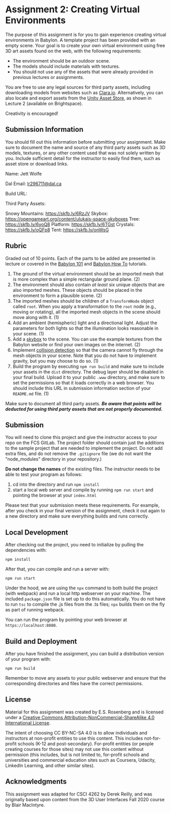 # Assignment 2: Creating Virtual Environments

The purpose of this assignment is for you to gain experience creating virtual environments in Babylon.  A template project has been provided with an empty scene.  Your goal is to create your own virtual environment using free 3D art assets found on the web, with the following requirements:

- The environment should be an outdoor scene.
- The models should include materials with textures.
- You should not use any of the assets that were already provided in previous lectures or assignments.

You are free to use any legal sources for third party assets, including downloading models from websites such as [Clara.io](https://clara.io/).  Alternatively, you can also locate and export assets from the [Unity Asset Store](https://assetstore.unity.com/), as shown in Lecture 2 (available on Brightspace).

Creativity is encouraged!

## Submission Information

You should fill out this information before submitting your assignment.  Make sure to document the name and source of any third party assets such as 3D models, textures, or any other content used that was not solely written by you.  Include sufficient detail for the instructor to easily find them, such as asset store or download links.

Name: Jett Wolfe

Dal Email: lr296711@dal.ca

Build URL:

Third Party Assets:

Snowy Mountains: https://skfb.ly/6RzJV 
Skybox: https://opengameart.org/content/ulukais-space-skyboxes
Tree: https://skfb.ly/6yoQ8 
Platform: https://skfb.ly/6TGst 
Crystals: https://skfb.ly/oQFp8 
Tent: https://skfb.ly/onWsG

## Rubric

Graded out of 10 points.  Each of the parts to be added are presented in lecture or covered in the [Babylon 101](https://doc.babylonjs.com/babylon101/) and [Babylon How To](https://doc.babylonjs.com/how_to/) tutorials.

1. The ground of the virtual environment should be an imported mesh that is more complex than a simple rectangular ground plane. (2)
2. The environment should also contain *at least* six unique objects that are also imported meshes.  These objects should be placed in the environment to form a plausible scene.  (2)
3. The imported meshes should be children of a `TransformNode` object called `root`.  When you apply a transformation to the `root` node (e.g., moving or rotating), all the imported mesh objects in the scene should move along with it.  (1)
4. Add an ambient (hemispheric) light and a directional light.  Adjust the parameters for both lights so that the illumination looks reasonable in your scene.  (1)
5. Add a [skybox](https://doc.babylonjs.com/how_to/skybox) to the scene.  You can use the example textures from the Babylon website or find your own images on the internet.  (2)
6. Implement [collision detection](https://doc.babylonjs.com/babylon101/cameras,_mesh_collisions_and_gravity) so that the camera cannot fly through the mesh objects in your scene.  Note that you do not have to implement gravity, but you may choose to do so.  (1)
7. Build the program by executing `npm run build` and make sure to include your assets in the `dist` directory.  The debug layer should be disabled in your final build.  Upload it to your public `.www` directory, and make sure to set the permissions so that it loads correctly in a web browser.  You should include this URL in submission information section of your `README.md` file. (1)

Make sure to document all third party assets. ***Be aware that points will be deducted for using third party assets that are not properly documented.***

## Submission

You will need to clone this project and give the instructor access to your repo on the FCS GitLab.  The project folder should contain just the additions to the sample project that are needed to implement the project.  Do not add extra files, and do not remove the `.gitignore` file (we do not want the "node_modules" directory in your repository.)

**Do not change the names** of the existing files.  The instructor needs to be able to test your program as follows:

1. cd into the directory and run ```npm install```
2. start a local web server and compile by running ```npm run start``` and pointing the browser at your ```index.html```

Please test that your submission meets these requirements.  For example, after you check in your final version of the assignment, check it out again to a new directory and make sure everything builds and runs correctly.

## Local Development 

After checking out the project, you need to initialize by pulling the dependencies with:

```
npm install
```

After that, you can compile and run a server with:

```
npm run start
```

Under the hood, we are using the `npx` command to both build the project (with webpack) and run a local http webserver on your machine.  The included ```package.json``` file is set up to do this automatically.  You do not have to run ```tsc``` to compile the .js files from the .ts files;  ```npx``` builds them on the fly as part of running webpack.

You can run the program by pointing your web browser at ```https://localhost:8080```.

## Build and Deployment

After you have finished the assignment, you can build a distribution version of your program with:

```
npm run build
```
Remember to move any assets to your public webserver and ensure that the corresponding directories and files have the correct permissions. 

## License

Material for this assignment was created by E.S. Rosenberg and is licensed under a [Creative Commons Attribution-NonCommercial-ShareAlike 4.0 International License](http://creativecommons.org/licenses/by-nc-sa/4.0/).

The intent of choosing CC BY-NC-SA 4.0 is to allow individuals and instructors at non-profit entities to use this content.  This includes not-for-profit schools (K-12 and post-secondary). For-profit entities (or people creating courses for those sites) may not use this content without permission (this includes, but is not limited to, for-profit schools and universities and commercial education sites such as Coursera, Udacity, LinkedIn Learning, and other similar sites).   

## Acknowledgments

This assignment was adapted for CSCI 4262 by Derek Reilly, and was originally based upon content from the 3D User Interfaces Fall 2020 course by Blair MacIntyre.
